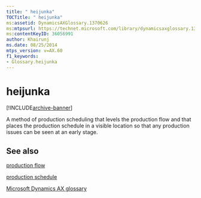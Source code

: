 ```yaml
---
title: " heijunka"
TOCTitle: " heijunka"
ms:assetid: DynamicsAXGlossary.1370626
ms:mtpsurl: https://technet.microsoft.com/library/dynamicsaxglossary.1370626(v=AX.60)
ms:contentKeyID: 36056991
author: Khairunj
ms.date: 08/25/2014
mtps_version: v=AX.60
f1_keywords:
- Glossary.heijunka
---
```


# heijunka


[!INCLUDE[archive-banner](includes/archive-banner.md)]

A method of production scheduling that levels the production flow and that places the production schedule in a visible location so that any production issues can be seen at an early stage.

## See also

[production flow](production-flow.md)

[production schedule](production-schedule.md)

[Microsoft Dynamics AX glossary](glossary/microsoft-dynamics-ax-glossary.md)

  


